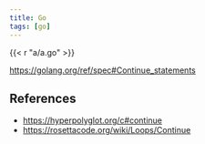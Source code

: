 ```yaml
---
title: Go
tags: [go]
---
```


{{< r "a/a.go" >}}

<https://golang.org/ref/spec#Continue_statements>

## References

- <https://hyperpolyglot.org/c#continue>
- <https://rosettacode.org/wiki/Loops/Continue>
